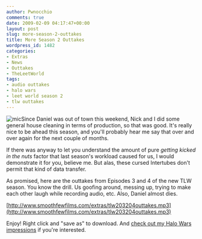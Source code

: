 ```yaml
---
author: Pwnocchio
comments: true
date: 2009-02-09 04:17:47+00:00
layout: post
slug: more-season-2-outtakes
title: More Season 2 Outtakes
wordpress_id: 1482
categories:
- Extras
- News
- Outtakes
- TheLeetWorld
tags:
- audio outtakes
- halo wars
- leet world season 2
- tlw outtakes
---
```


![mic](http://smoothfewfilms.com/wp-content/uploads/2009/02/mic.jpg)Since Daniel was out of town this weekend, Nick and I did some general house cleaning in terms of production, so that was good. It's really nice to be ahead this season, and you'll probably hear me say that over and over again for the next couple of months.

If there was anyway to let you understand the amount of pure _getting kicked in the nuts_ factor that last season's workload caused for us, I would demonstrate it for you, believe me. But alas, these cursed Intertubes don't permit that kind of data transfer.

As promised, here are the outtakes from Episodes 3 and 4 of the new TLW season. You know the drill. Us goofing around, messing up, trying to make each other laugh while recording audio, etc. Also, Daniel almost dies.

[http://www.smoothfewfilms.com/extras/tlw203204outtakes.mp3](http://www.smoothfewfilms.com/extras/tlw203204outtakes.mp3)

Enjoy! Right click and "save as" to download. And [check out my Halo Wars impressions](http://gamersushi.com/2009/02/09/left-bumper-attack-halo-wars-impressions/) if you're interested.
